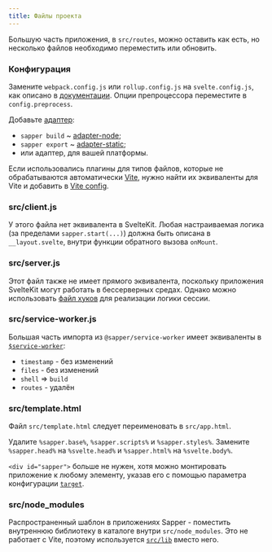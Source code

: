 ```yaml
---
title: Файлы проекта
---
```


Большую часть приложения, в `src/routes`, можно оставить как есть, но несколько файлов необходимо переместить или обновить.

### Конфигурация

Замените `webpack.config.js` или `rollup.config.js` на `svelte.config.js`, как описано в [документации](/docs#konfiguracziya). Опции препроцессора переместите в `config.preprocess`.

Добавьте [адаптер](/docs#adaptery): 
* `sapper build` ~ [adapter-node](https://github.com/sveltejs/kit/tree/master/packages/adapter-node);
* `sapper export` ~ [adapter-static](https://github.com/sveltejs/kit/tree/master/packages/adapter-static);
* или адаптер, для вашей платформы.

Если использовались плагины для типов файлов, которые не обрабатываются автоматически [Vite](https://vitejs.dev), нужно найти их эквиваленты для Vite и добавить в [Vite config](/docs#konfiguracziya-vite).

### src/client.js

У этого файла нет эквивалента в SvelteKit. Любая настраиваемая логика (за пределами `sapper.start(...)`) должна быть описана в `__layout.svelte`, внутри функции обратного вызова `onMount`.

### src/server.js

Этот файл также не имеет прямого эквивалента, поскольку приложения SvelteKit могут работать в бессерверных средах. Однако можно использовать [файл хуков](/docs#huki) для реализации логики сессии.

### src/service-worker.js

Большая часть импорта из `@sapper/service-worker` имеет эквиваленты в [`$service-worker`](/docs#moduli-service-worker):

- `timestamp` - без изменений
- `files` - без изменений
- `shell` => `build`
- `routes` - удалён

### src/template.html

Файл `src/template.html` следует переименовать в `src/app.html`.

Удалите `%sapper.base%`, `%sapper.scripts%` и `%sapper.styles%`. Замените `%sapper.head%` на `%svelte.head%` и `%sapper.html%` на `%svelte.body%`.

`<div id="sapper">` больше не нужен, хотя можно монтировать приложение к любому элементу, указав его с помощью параметра конфигурации [`target`](/docs#konfiguracziya-target). <!-- уже нельзя 😁 -->

### src/node_modules

Распространенный шаблон в приложениях Sapper - поместить внутреннюю библиотеку в каталоге внутри `src/node_modules`. Это не работает с Vite, поэтому используется [`src/lib`](/docs#moduli-$lib) вместо него.